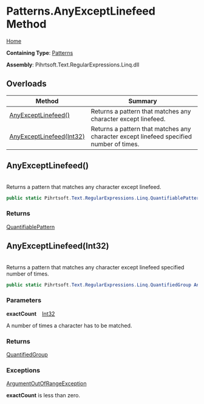 # Patterns\.AnyExceptLinefeed Method

[Home](../../../../../../README.md)

**Containing Type**: [Patterns](../README.md)

**Assembly**: Pihrtsoft\.Text\.RegularExpressions\.Linq\.dll

## Overloads

| Method | Summary |
| ------ | ------- |
| [AnyExceptLinefeed()](#Pihrtsoft_Text_RegularExpressions_Linq_Patterns_AnyExceptLinefeed) | Returns a pattern that matches any character except linefeed\. |
| [AnyExceptLinefeed(Int32)](#Pihrtsoft_Text_RegularExpressions_Linq_Patterns_AnyExceptLinefeed_System_Int32_) | Returns a pattern that matches any character except linefeed specified number of times\. |

## AnyExceptLinefeed\(\) <a name="Pihrtsoft_Text_RegularExpressions_Linq_Patterns_AnyExceptLinefeed"></a>

\
Returns a pattern that matches any character except linefeed\.

```csharp
public static Pihrtsoft.Text.RegularExpressions.Linq.QuantifiablePattern AnyExceptLinefeed()
```

### Returns

[QuantifiablePattern](../../QuantifiablePattern/README.md)

## AnyExceptLinefeed\(Int32\) <a name="Pihrtsoft_Text_RegularExpressions_Linq_Patterns_AnyExceptLinefeed_System_Int32_"></a>

\
Returns a pattern that matches any character except linefeed specified number of times\.

```csharp
public static Pihrtsoft.Text.RegularExpressions.Linq.QuantifiedGroup AnyExceptLinefeed(int exactCount)
```

### Parameters

**exactCount** &ensp; [Int32](https://docs.microsoft.com/en-us/dotnet/api/system.int32)

A number of times a character has to be matched\.

### Returns

[QuantifiedGroup](../../QuantifiedGroup/README.md)

### Exceptions

[ArgumentOutOfRangeException](https://docs.microsoft.com/en-us/dotnet/api/system.argumentoutofrangeexception)

**exactCount** is less than zero\.

